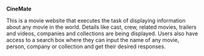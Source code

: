 **CineMate**

This is a movie website that executes the task of displaying information about any movie in the world. Details like cast, crew, related movies, trailers and videos, companies and collections are being displayed. Users also have access to a search box where they can input the name of any movie, person, company or collection and get their desired responses.

